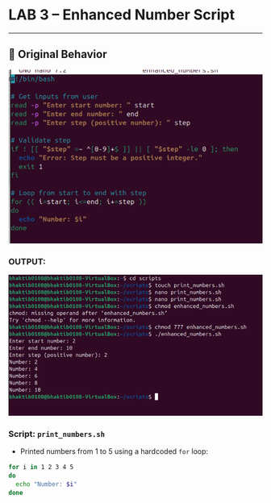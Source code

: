 # LAB 3 – Enhanced Number Script

---

## 🧾 Original Behavior
![alt text](image-27.png)
### OUTPUT:
![alt text](image-28.png)
### Script: `print_numbers.sh`
- Printed numbers from 1 to 5 using a hardcoded `for` loop:
```bash
for i in 1 2 3 4 5
do
  echo "Number: $i"
done
